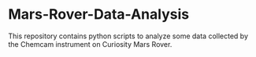 # Mars-Rover-Data-Analysis
This repository contains python scripts to analyze some data collected by the Chemcam instrument on Curiosity Mars Rover.
